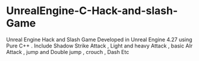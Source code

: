 # UnrealEngine-C-Hack-and-slash-Game
Unreal Engine Hack and Slash Game Developed in Unreal Engine 4.27 using Pure C++ . Include Shadow Strike Attack , Light and heavy Attack , basic AIr Attack , jump and Double jump , crouch , Dash Etc
